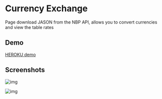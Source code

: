 # Currency Exchange

Page download JASON from the NBP API, allows you to convert currencies and view the table rates

## Demo

[HEROKU demo](https://currency100.herokuapp.com/)

## Screenshots

![img](https://i.ibb.co/tpqKTmJ/screen.jpg)

![img](https://i.ibb.co/DGZRfy5/screen2.jpg)
